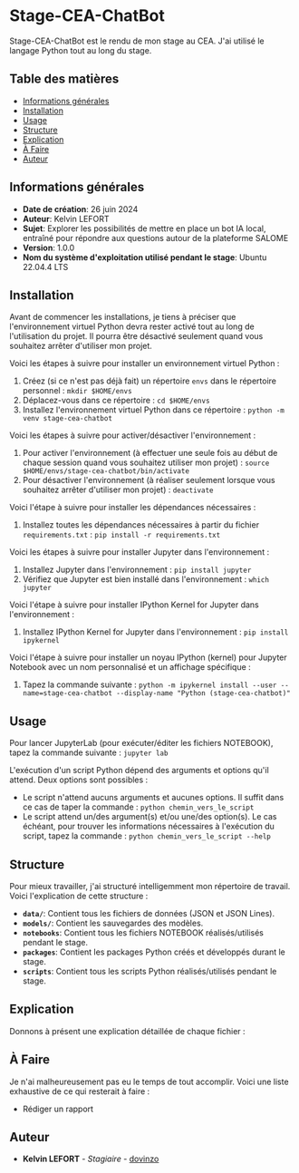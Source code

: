 # Stage-CEA-ChatBot

Stage-CEA-ChatBot est le rendu de mon stage au CEA. J'ai utilisé le langage Python tout au long du stage.

## Table des matières

- [Informations générales](##informations-générales)
- [Installation](#installation)
- [Usage](#usage)
- [Structure](#structure)
- [Explication](#explication)
- [À Faire](#à-faire)
- [Auteur](#auteur)

## Informations générales

- **Date de création**: 26 juin 2024
- **Auteur**: Kelvin LEFORT
- **Sujet**: Explorer les possibilités de mettre en place un bot IA local, entraîné pour répondre aux questions autour de la plateforme SALOME
- **Version**: 1.0.0
- **Nom du système d'exploitation utilisé pendant le stage**: Ubuntu 22.04.4 LTS

## Installation

Avant de commencer les installations, je tiens à préciser que l'environnement virtuel Python devra rester activé tout au long de l'utilisation du projet. Il pourra être désactivé seulement quand vous souhaitez arrêter d'utiliser mon projet.

Voici les étapes à suivre pour installer un environnement virtuel Python :

1. Créez (si ce n'est pas déjà fait) un répertoire `envs` dans le répertoire personnel : `mkdir $HOME/envs`
2. Déplacez-vous dans ce répertoire : `cd $HOME/envs`
3. Installez l'environnement virtuel Python dans ce répertoire : `python -m venv stage-cea-chatbot`

Voici les étapes à suivre pour activer/désactiver l'environnement :

1. Pour activer l'environnement (à effectuer une seule fois au début de chaque session quand vous souhaitez utiliser mon projet) : `source $HOME/envs/stage-cea-chatbot/bin/activate`
2. Pour désactiver l'environnement (à réaliser seulement lorsque vous souhaitez arrêter d'utiliser mon projet) : `deactivate`

Voici l'étape à suivre pour installer les dépendances nécessaires :

1. Installez toutes les dépendances nécessaires à partir du fichier `requirements.txt` : `pip install -r requirements.txt`

Voici les étapes à suivre pour installer Jupyter dans l'environnement :

1. Installez Jupyter dans l'environnement : `pip install jupyter`
2. Vérifiez que Jupyter est bien installé dans l'environnement : `which jupyter`

Voici l'étape à suivre pour installer IPython Kernel for Jupyter dans l'environnement :

1. Installez IPython Kernel for Jupyter dans l'environnement : `pip install ipykernel`

Voici l'étape à suivre pour installer un noyau IPython (kernel) pour Jupyter Notebook avec un nom personnalisé et un affichage spécifique :

1. Tapez la commande suivante : `python -m ipykernel install --user --name=stage-cea-chatbot --display-name "Python (stage-cea-chatbot)"`

## Usage

Pour lancer JupyterLab (pour exécuter/éditer les fichiers NOTEBOOK), tapez la commande suivante : `jupyter lab`

L'exécution d'un script Python dépend des arguments et options qu'il attend. Deux options sont possibles :

- Le script n'attend aucuns arguments et aucunes options. Il suffit dans ce cas de taper la commande : `python chemin_vers_le_script`
- Le script attend un/des argument(s) et/ou une/des option(s). Le cas échéant, pour trouver les informations nécessaires à l'exécution du script, tapez la commande : `python chemin_vers_le_script --help`

## Structure

Pour mieux travailler, j'ai structuré intelligemment mon répertoire de travail. Voici l'explication de cette structure :

- **`data/`**: Contient tous les fichiers de données (JSON et JSON Lines).
- **`models/`**: Contient les sauvegardes des modèles.
- **`notebooks`**: Contient tous les fichiers NOTEBOOK réalisés/utilisés pendant le stage.
- **`packages`**: Contient les packages Python créés et développés durant le stage.
- **`scripts`**: Contient tous les scripts Python réalisés/utilisés pendant le stage.

## Explication

Donnons à présent une explication détaillée de chaque fichier :

## À Faire

Je n'ai malheureusement pas eu le temps de tout accomplir. Voici une liste exhaustive de ce qui resterait à faire :

- Rédiger un rapport

## Auteur

- **Kelvin LEFORT** - *Stagiaire* - [dovinzo](https://github.com/dovinzo)

